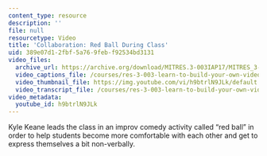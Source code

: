 ```yaml
---
content_type: resource
description: ''
file: null
resourcetype: Video
title: 'Collaboration: Red Ball During Class'
uid: 389e07d1-2fbf-5a76-9feb-f92534bd3131
video_files:
  archive_url: https://archive.org/download/MITRES.3-003IAP17/MITRES_3-003IAP17_Class_Activities_08_300k.mp4
  video_captions_file: /courses/res-3-003-learn-to-build-your-own-videogame-with-the-unity-game-engine-and-microsoft-kinect-january-iap-2017/97624bc8c85059e98b2d3dfd15b82b73_h9btrlN9JLk.vtt
  video_thumbnail_file: https://img.youtube.com/vi/h9btrlN9JLk/default.jpg
  video_transcript_file: /courses/res-3-003-learn-to-build-your-own-videogame-with-the-unity-game-engine-and-microsoft-kinect-january-iap-2017/b04b235ceb1f8c70159d64e255c728df_h9btrlN9JLk.pdf
video_metadata:
  youtube_id: h9btrlN9JLk
---
```


Kyle Keane leads the class in an improv comedy activity called “red ball” in order to help students become more comfortable with each other and get to express themselves a bit non-verbally.